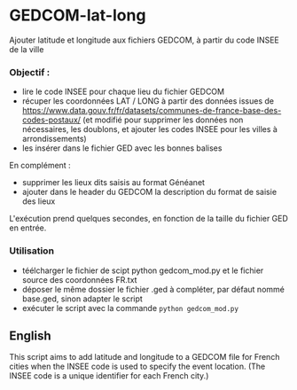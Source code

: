 # GEDCOM-lat-long
Ajouter latitude et longitude aux fichiers GEDCOM, à partir du code INSEE de la ville

### Objectif : 
- lire le code INSEE pour chaque lieu du fichier GEDCOM
- récuper les coordonnées LAT / LONG à partir des données issues de https://www.data.gouv.fr/fr/datasets/communes-de-france-base-des-codes-postaux/ (et modifié pour supprimer les données non nécessaires, les doublons, et ajouter les codes INSEE pour les villes à arrondissements)
- les insérer dans le fichier GED avec les bonnes balises

En complément :
- supprimer les lieux dits saisis au format Généanet
- ajouter dans le header du GEDCOM la description du format de saisie des lieux

L'exécution prend quelques secondes, en fonction de la taille du fichier GED en entrée.


### Utilisation
- téélcharger le fichier de scipt python gedcom_mod.py et le fichier source des coordonnées FR.txt
- déposer le même dossier le fichier .ged à compléter, par défaut nommé base.ged, sinon adapter le script
- exécuter le script avec la commande ```python gedcom_mod.py```

## English
This script aims to add latitude and longitude to a GEDCOM file for French cities when the INSEE code is used to specify the event location. (The INSEE code is a unique identifier for each French city.)
